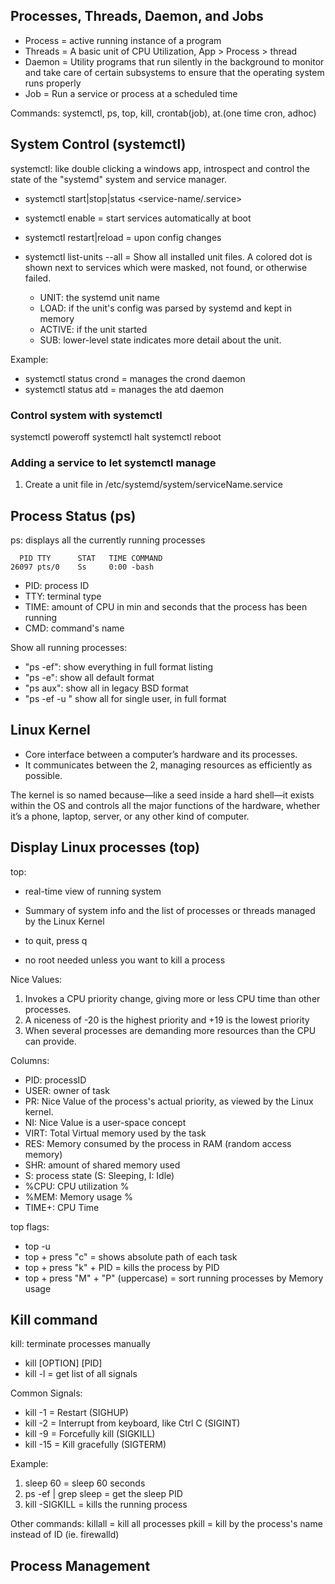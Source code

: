 ## Processes, Threads, Daemon, and Jobs
- Process = active running instance of a program
- Threads = A basic unit of CPU Utilization, App > Process > thread
- Daemon = Utility programs that run silently in the background to monitor and take care of certain subsystems to ensure that the operating system runs properly
- Job = Run a service or process at a scheduled time

Commands:
systemctl, ps, top, kill, crontab(job), at.(one time cron, adhoc)

## System Control (systemctl)
systemctl: like double clicking a windows app, introspect and control the state of the "systemd" system and service manager. 

- systemctl start|stop|status <service-name/.service>
- systemctl enable <service-name> = start services automatically at boot
- systemctl restart|reload <service-name> = upon config changes

- systemctl list-units --all = Show all installed unit files. A colored dot is shown next to services which were masked, not found, or otherwise failed.
  - UNIT: the systemd unit name
  - LOAD: if the unit's config was parsed by systemd and kept in memory
  - ACTIVE: if the unit started 
  - SUB: lower-level state indicates more detail about the unit.

Example:
- systemctl status crond = manages the crond daemon
- systemctl status atd = manages the atd daemon

### Control system with systemctl
systemctl poweroff
systemctl halt
systemctl reboot

### Adding a service to let systemctl manage
1. Create a unit file in /etc/systemd/system/serviceName.service 

## Process Status (ps)
ps: displays all the currently running processes
```
  PID TTY      STAT   TIME COMMAND
26097 pts/0    Ss     0:00 -bash
```
- PID: process ID
- TTY: terminal type 
- TIME: amount of CPU in min and seconds that the process has been running
- CMD: command's name

Show all running processes:
- "ps -ef": show everything in full format listing
- "ps -e": show all default format
- "ps aux": show all in legacy BSD format
- "ps -ef -u <username>" show all for single user, in full format

## Linux Kernel
- Core interface between a computer’s hardware and its processes.
- It communicates between the 2, managing resources as efficiently as possible.

The kernel is so named because—like a seed inside a hard shell—it exists within the OS and controls all the major functions of the hardware, whether it’s a phone, laptop, server, or any other kind of computer.


## Display Linux processes (top)
top: 
- real-time view of running system
- Summary of system info and the list of processes or threads managed by the Linux Kernel

- to quit, press q
- no root needed unless you want to kill a process

Nice Values:
1. Invokes a CPU priority change, giving more or less CPU time than other processes.
2. A niceness of -20 is the highest priority and +19 is the lowest priority
3. When several processes are demanding more resources than the CPU can provide. 

Columns:
- PID: processID
- USER: owner of task
- PR: Nice Value of the process's actual priority, as viewed by the Linux kernel.
- NI: Nice Value is a user-space concept
- VIRT: Total Virtual memory used by the task
- RES: Memory consumed by the process in RAM (random access memory)
- SHR: amount of shared memory used
- S: process state (S: Sleeping, I: Idle)
- %CPU: CPU utilization %
- %MEM: Memory usage % 
- TIME+: CPU Time

top flags:
- top -u <username>
- top + press "c" = shows absolute path of each task
- top + press "k" + PID = kills the process by PID
- top + press "M" + "P" (uppercase) = sort running processes by Memory usage

## Kill command
kill: terminate processes manually
- kill [OPTION] [PID]
- kill -l = get list of all signals

Common Signals:
- kill -1  = Restart (SIGHUP)
- kill -2  = Interrupt from keyboard, like Ctrl C (SIGINT)
- kill -9  = Forcefully kill (SIGKILL)
- kill -15 = Kill gracefully (SIGTERM)

Example:
1. sleep 60 = sleep 60 seconds
2. ps -ef | grep sleep = get the sleep PID
3. kill -SIGKILL <sleep-PID> = kills the running process

Other commands:
killall = kill all processes
pkill = kill by the process's name instead of ID (ie. firewalld)

## Process Management
